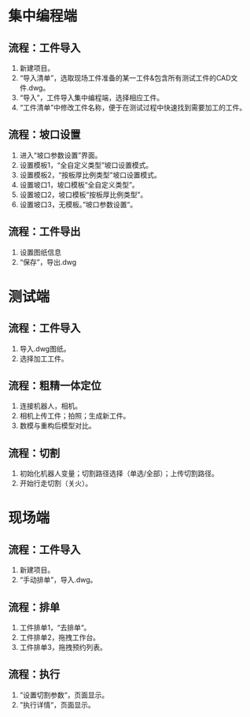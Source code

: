 # 集中编程端
## 流程：工件导入
1. 新建项目。
2. “导入清单”，选取现场工件准备的某一工件&包含所有测试工件的CAD文件.dwg。
3. “导入”，工件导入集中编程端，选择相应工件。
4. “工件清单”中修改工件名称，便于在测试过程中快速找到需要加工的工件。
## 流程：坡口设置
1. 进入“坡口参数设置”界面。
2. 设置模板1，“全自定义类型”坡口设置模式。
3. 设置模板2，“按板厚比例类型”坡口设置模式。
4. 设置坡口1，坡口模板“全自定义类型”。
5. 设置坡口2，坡口模板“按板厚比例类型”。
6. 设置坡口3，无模板。”坡口参数设置“。
## 流程：工件导出
1. 设置图纸信息
2. “保存”，导出.dwg

# 测试端
## 流程：工件导入
1. 导入.dwg图纸。
2. 选择加工工件。
## 流程：粗精一体定位
1. 连接机器人，相机。
2. 相机上传工件；拍照；生成新工件。
3. 数模与重构后模型对比。
## 流程：切割
1. 初始化机器人变量；切割路径选择（单选/全部）；上传切割路径。
2. 开始行走切割（关火）。

# 现场端
## 流程：工件导入
1. 新建项目。
2. “手动排单”，导入.dwg。
## 流程：排单
1. 工件排单1，“去排单“。
2. 工件排单2，拖拽工作台。
3. 工件排单3，拖拽预约列表。
## 流程：执行
1. ”设置切割参数“，页面显示。
2. ”执行详情“，页面显示。